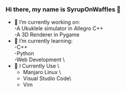 ### Hi there, my name is SyrupOnWaffles  👋

- 🔭 I’m currently working on:\
    -A Ukuklele simulator in Allegro C++ \
    -A 3D Renderer in Pygame 
- 🌱 I’m currently learning:\
    -C++ \
    -Python \
    -Web Development \
- 🧰 I Currently Use \
    - Manjaro Linux \
    - Visual Studio Code\
    - Vim        
    

